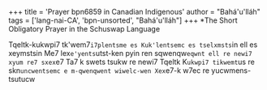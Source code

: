 +++
title = 'Prayer bpn6859 in Canadian Indigenous'
author = "Bahá'u'lláh"
tags = ['lang-nai-CA', 'bpn-unsorted', "Bahá'u'lláh"]
+++
*The Short Obligatory Prayer in the Schuswap Language


Tqeltk-kukwpi7 tk'wem7`i7plentsme
es Kuk'lentsemc es tselxmsts`in
ell es xeymstsin
Me7 lex`e'yents`utst-ken pyin
ren sqwenqw`eqwnt ell re newi7
xyum re7 sxex`e7
Ta7 k swets tsukw re newi7
Tqeltk K`ukwpi7 tikwemt`us re
skn`uncwentsemc e m-qwenqwent wiwelc-wen
Xex`e7-k w7ec re yucwmens-tsutucw
